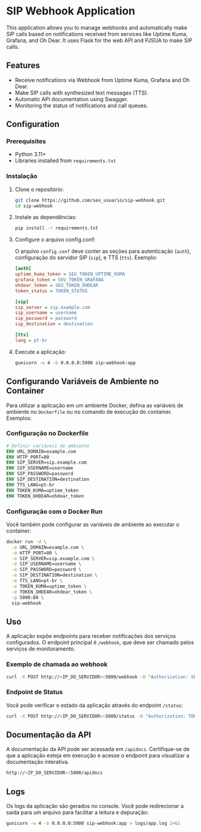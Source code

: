 # SIP Webhook Application

This application allows you to manage webhooks and automatically make SIP calls based on notifications received from services like Uptime Kuma, Grafana, and Oh Dear. It uses Flask for the web API and PJSUA to make SIP calls.

## Features

- Receive notifications via Webhook from Uptime Kuma, Grafana and Oh Dear.
- Make SIP calls with synthesized text messages (TTS).
- Automatic API documentation using Swagger.
- Monitoring the status of notifications and call queues.

## Configuration

### Prerequisites

- Python 3.11+
- Libraries installed from `requirements.txt`

### Instalação

1. Clone o repositório:

   ```bash
   git clone https://github.com/seu_usuario/sip-webhook.git
   cd sip-webhook
   ```

2. Instale as dependências:

   ```bash
   pip install -r requirements.txt
   ```

3. Configure o arquivo config.conf:

    O arquivo `config.conf` deve conter as seções para autenticação (`auth`), configuração do servidor SIP (`sip`), e TTS (`tts`). Exemplo:
    
    ```ini
    [auth]
    uptime_kuma_token = SEU_TOKEN_UPTIME_KUMA
    grafana_token = SEU_TOKEN_GRAFANA
    ohdear_token = SEU_TOKEN_OHDEAR
    token_status = TOKEN_STATUS

    [sip]
    sip_server = sip.example.com
    sip_username = username
    sip_password = password
    sip_destination = destination

    [tts]
    lang = pt-br
    ```

4. Execute a aplicação:

    ``` bash
    gunicorn -w 4 -b 0.0.0.0:5000 sip-webhook:app
    ```

## Configurando Variáveis de Ambiente no Container

Para utilizar a aplicação em um ambiente Docker, defina as variáveis de ambiente no `Dockerfile` ou no comando de execução do container. Exemplos:

### Configuração no Dockerfile

``` dockerfile
# Definir variáveis de ambiente
ENV URL_DOMAIN=example.com
ENV HTTP_PORT=80
ENV SIP_SERVER=sip.example.com
ENV SIP_USERNAME=username
ENV SIP_PASSWORD=password
ENV SIP_DESTINATION=destination
ENV TTS_LANG=pt-br
ENV TOKEN_KUMA=uptime_token
ENV TOKEN_OHDEAR=ohdear_token
```

### Configuração com o Docker Run

Você também pode configurar as variáveis de ambiente ao executar o container:

``` bash
docker run -d \
  -e URL_DOMAIN=example.com \
  -e HTTP_PORT=80 \
  -e SIP_SERVER=sip.example.com \
  -e SIP_USERNAME=username \
  -e SIP_PASSWORD=password \
  -e SIP_DESTINATION=destination \
  -e TTS_LANG=pt-br \
  -e TOKEN_KUMA=uptime_token \
  -e TOKEN_OHDEAR=ohdear_token \
  -p 5000:80 \
  sip-webhook
```
## Uso

A aplicação expõe endpoints para receber notificações dos serviços configurados. O endpoint principal é `/webhook`, que deve ser chamado pelos serviços de monitoramento.

### Exemplo de chamada ao webhook

``` bash
curl -X POST http://<IP_DO_SERVIDOR>:5000/webhook -H "Authorization: SEU_TOKEN" -d '{"message": "Alerta de serviço"}'
```
### Endpoint de Status

Você pode verificar o estado da aplicação através do endpoint `/status`:

``` bash
curl -X POST http://<IP_DO_SERVIDOR>:5000/status -H "Authorization: TOKEN_STATUS"
```
## Documentação da API

A documentação da API pode ser acessada em `/apidocs`. Certifique-se de que a aplicação esteja em execução e acesse o endpoint para visualizar a documentação interativa.

``` bash
http://<IP_DO_SERVIDOR>:5000/apidocs
```
## Logs

Os logs da aplicação são gerados no console. Você pode redirecionar a saída para um arquivo para facilitar a leitura e depuração:

``` bash
gunicorn -w 4 -b 0.0.0.0:5000 sip-webhook:app > logs/app.log 2>&1
```
